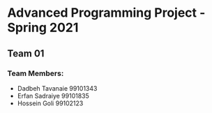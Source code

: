# Advanced Programming Project - Spring 2021
## Team 01

### Team Members:
- Dadbeh Tavanaie 99101343
- Erfan Sadraiye 99101835
- Hossein Goli 99102123
